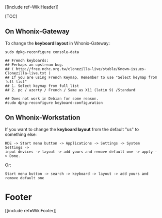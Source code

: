 [[include ref=WikiHeader]]

[TOC]

## On Whonix-Gateway ##
To change the **keyboard layout** in Whonix-Gateway:

    sudo dpkg-reconfigure console-data

    ## French keyboards:
    ## Perhaps an upstream bug.
    ## ( http://free.nchc.org.tw/clonezilla-live/stable/Known-issues-Clonezilla-live.txt )
    ## If you are using French Keymap, Remember to use "Select keymap from full list"
    ## 1. Select keymap from full list
    ## 2. pc / azerty / French / Same as X11 (latin 9) /Standard

    ## Does not work in Debian for some reason.
    #sudo dpkg-reconfigure keyboard-configuration
    
## On Whonix-Workstation ##
If you want to change the **keyboard layout** from the default "us" to something else:

    KDE -> Start menu button -> Applications -> Settings -> System Settings ->
    input devices -> layout -> add yours and remove default one -> apply -> Done.

Or:

    Start menu button -> search -> keyboard -> layout -> add yours and remove default one

# Footer #
[[include ref=WikiFooter]]